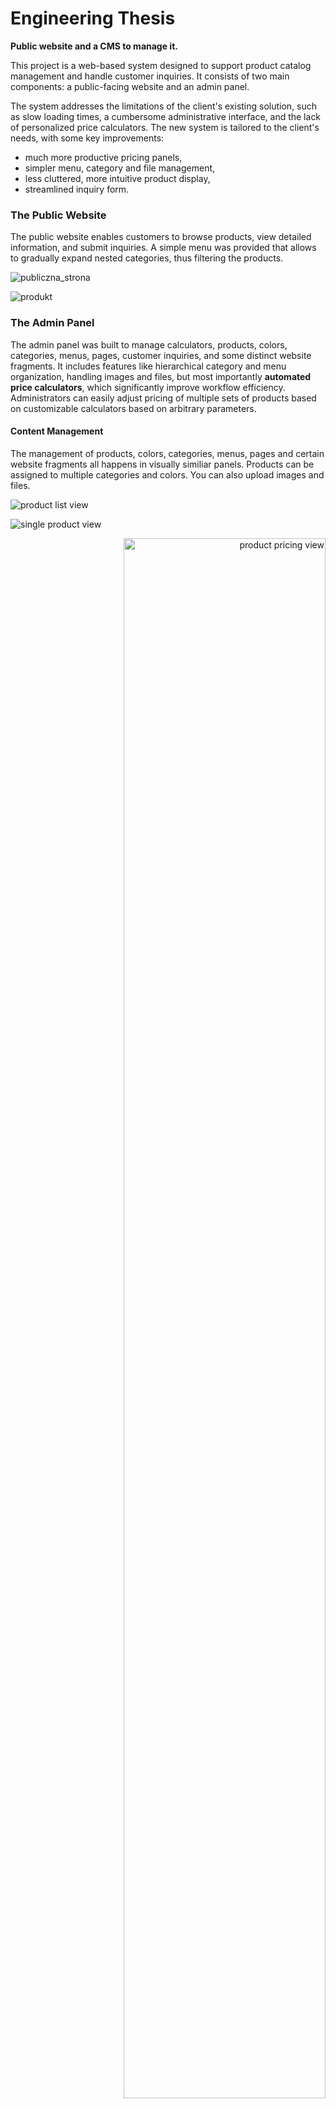 # Engineering Thesis

**Public website and a CMS to manage it.**

This project is a web-based system designed to support product catalog management and handle customer inquiries. It consists of two main components: a public-facing website and an admin panel.

The system addresses the limitations of the client's existing solution, such as slow loading times, a cumbersome administrative interface, and the lack of personalized price calculators. The new system is tailored to the client's needs, with some key improvements:

- much more productive pricing panels,
- simpler menu, category and file management,
- less cluttered, more intuitive product display,
- streamlined inquiry form.

### The Public Website

The public website enables customers to browse products, view detailed information, and submit inquiries. A simple menu was provided that allows to gradually expand nested categories, thus filtering the products.

![publiczna_strona](_screenshots/publiczna_strona.png)

![produkt](_screenshots/produkt_1.png)

### The Admin Panel

The admin panel was built to manage calculators, products, colors, categories, menus, pages, customer inquiries, and some distinct website fragments. It includes features like hierarchical category and menu organization, handling images and files, but most importantly **automated price calculators**, which significantly improve workflow efficiency. Administrators can easily adjust pricing of multiple sets of products based on customizable calculators based on arbitrary parameters.

#### Content Management

The management of products, colors, categories, menus, pages and certain website fragments all happens in visually similiar panels. Products can be assigned to multiple categories and colors. You can also upload images and files.

![product list view](_screenshots/widok_produkty.png)

![single product view](_screenshots/widok_produkt_1.png)

<p align="right">
  <img src="_screenshots/widok_produkt_4.jpg" alt="product pricing view" style="width: 80%;">
</p>

<p align="right">
  <img src="_screenshots/widok_produkt_6.png" alt="product colors view" style="width: 80%;">
</p>

![alt text](_screenshots/widok_kategorie.png)

![alt text](_screenshots/widok_pliki.png)

#### Inquiries

A section of the panel is dedicated to managing customer inquiries, as well as adding inquiries not directly submitted through the website.

![alt text](_screenshots/widok_zapytania.jpg)

#### Calculators

Without a doubt, the most important feature of the admin panel is the **automated price calculators**. They significantly reduce the time spent on manual calculations and ensures consistent pricing in all products.

![alt text](_screenshots/widok_kalkulacje.jpg)

#### Development

The project was developed using agile methodology, with iterative feedback from the client ensuring the system met their expectations.

Technologically, the project leverages Directus (a Backend-as-a-Service solution) for database and API management, ensuring scalability and ease of maintenance. The frontend is built using SvelteKit, chosen for its performance and developer-friendly approach. WebSockets were also introduced (via a custom server aptly named "Heimdall") to enable real-time updates for the admin panel.

Architecture Diagram | Use Case Diagram
-|-
<img src="_screenshots/architektura.png" alt="architektura" style="width: 390px;" /> | <img src="_screenshots/usecase.jpg" alt="usecase diagram" style="width: 420px;" >

### Feedback and Results

Elementary usability tests confirmed the interface's intuitiveness, and performance benchmarks showed significant improvements over the old system. Adding a typical new product from scratch now takes 76 seconds compared to 442 seconds previously. Future enhancements will include automated price and inventory synchronization with external suppliers (via their APIs), scheduling tools for automatic product publication, and further UX improvements both in the admin panel and the public-facing website.

This project demonstrates my ability to deliver a comprehensive, real-world, customer-driven solution that combines technical expertise and a focus on user experience.

<br/>

## `Develop 👨‍💻`

Both the public website and admin panel are statically generated. Powered by [SvelteKit](https://kit.svelte.dev/).\
The admin panel is using a REST API that runs as a node server. Powered by [Directus](https://directus.io/).

### Backend: <small>`/backend`</small>

#### 1. Directus: <small>`/backend/directus`</small>

Directus turns an SQL database into a REST API.

`npm run start`

#### 2. Heimdall: <small>`/backend/heimdall`</small>

Heimdall is a custom server that performs actions based on the information from the admin panel.

`npm run dev`

### Frontend: <small>`/frontend`</small>

`npm run dev`

<br/>

## `Deploy 🏃`

Setup [nginx](https://nginx.org/).\
Consider running everything with [pm2](https://github.com/Unitech/pm2).

Serve SvelteKit on port **80**.\
Serve Directus on port **8055**.\
Serve Heimdall on port **999**.

#### Backend: <small>`/backend`</small>

1. Run Directus (<small>`npm run start`</small>)
2. Run Heimdall (<small>`npm run start`</small>)

#### Frontend: <small>`/frontend`</small>

Build (<small>`npm run build`</small>) and run the node server (<small>`node ./build`</small>).
